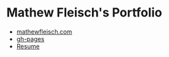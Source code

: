 # Mathew Fleisch's Portfolio

- [mathewfleisch.com](https://mathewfleisch.com)
- [gh-pages](https://mathew-fleisch.github.io/portfolio/)
- [Resume](http://www.mathewfleisch.com/MathewFleischResume.pdf)
